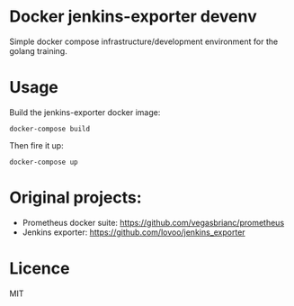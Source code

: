 # Docker jenkins-exporter devenv

Simple docker compose infrastructure/development environment for the golang training.

# Usage

Build the jenkins-exporter docker image:

```console
docker-compose build
```

Then fire it up:

```console
docker-compose up
```

# Original projects:

  * Prometheus docker suite: https://github.com/vegasbrianc/prometheus
  * Jenkins exporter: https://github.com/lovoo/jenkins_exporter

# Licence

MIT
